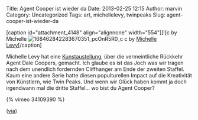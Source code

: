 Title: Agent Cooper ist wieder da
Date: 2013-02-25 12:15
Author: marvin
Category: Uncategorized
Tags: art, michellelevy, twinpeaks
Slug: agent-cooper-ist-wieder-da

[caption id="attachment\_4148" align="alignnone" width="554"][![c by
Michelle
![168462842283670351_pcOnR5R0_c]({filename}/images/168462842283670351_pcOnR5R0_c.jpg)
c by [Michelle Levy](http://www.michelle-levy.com/)[/caption]

Michelle Levy hat eine
[Kunstaustellung](http://www.michelle-levy.com/agentc.html), über die
vermeintliche Rückkehr Agent Dale Coopers, gemacht. Ich glaube es ist
das Joch was wir tragen nach dem unendlich fordernden Cliffhanger am
Ende der zweiten Staffel. Kaum eine andere Serie hatte diesen
populturellen Impact auf die Kreativität von Künstlern, wie Twin Peaks.
Und wenn wir Glück haben kommt ja doch irgendwann mal die dritte
Staffel... wo bist du Agent Cooper?

{% vimeo 34109390 %}

([via](http://welcometotwinpeaks.com/photos/dale-cooper-sightings/))

